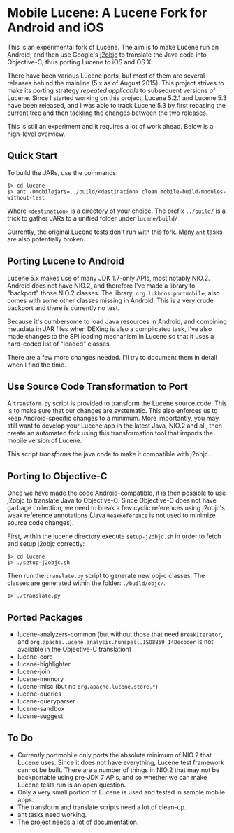 Mobile Lucene: A Lucene Fork for Android and iOS
================================================

This is an experimental fork of Lucene. The aim is to make Lucene run on
Android, and then use Google's [j2objc](http://j2objc.org) to translate the
Java code into Objective-C, thus porting Lucene to iOS and OS X.

There have been various Lucene ports, but most of them are several releases
behind the mainline (5.x as of August 2015). This project strives to make
its porting strategy *repeated applicable* to subsequent versions of Lucene.
Since I started working on this project, Lucene 5.2.1 and Lucene 5.3 have
been released, and I was able to track Lucene 5.3 by first rebasing the
current tree and then tackling the changes between the two releases.

This is still an experiment and it requires a lot of work ahead. Below is
a high-level overview.


Quick Start
-----------

To build the JARs, use the commands:

    $> cd lucene
    $> ant -Dmobilejars=../build/<destination> clean mobile-build-modules-without-test

Where `<destination>` is a directory of your choice. The prefix `../build/`
is a trick to gather JARs to a unified folder under `lucene/build/`

Currently, the original Lucene tests don't run with this fork. Many `ant`
tasks are also potentially broken.


Porting Lucene to Android
-------------------------

Lucene 5.x makes use of many JDK 1.7-only APIs, most notably NIO.2. Android
does not have NIO.2, and therefore I've made a library to "backport" those
NIO.2 classes. The library, `org.lukhnos.portmobile`, also comes with some
other classes missing in Android. This is a very crude backport and there is
currently no test.

Because it's cumbersome to load Java resources in Android, and combining
metadata in JAR files when DEXing is also a complicated task, I've also made
changes to the SPI loading mechanism in Lucene so that it uses a hard-coded
list of "loaded" classes.

There are a few more changes needed. I'll try to document them in detail when
I find the time.


Use Source Code Transformation to Port
--------------------------------------

A `transform.py` script is provided to transform the Lucene source code. This
is to make sure that our changes are systematic. This also enforces us to
keep Android-specific changes to a minimum. More importantly, you may still
want to develop your Lucene app in the latest Java, NIO.2 and all, then
create an automated fork using this transformation tool that imports the
mobile version of Lucene.

This script _transforms_ the java code to make it compatible with j2objc.

Porting to Objective-C
----------------------

Once we have made the code Android-compatible, it is then possible to use
j2objc to translate Java to Objective-C. Since Objective-C does not have
garbage collection, we need to break a few cyclic references using j2objc's
weak reference annotations (Java `WeakReference` is not used to minimize
source code changes).

First, within the lucene directory execute `setup-j2objc.sh` in order to
fetch and setup j2objc correctly:

	$> cd lucene
	$> ./setup-j2objc.sh

Then run the `translate.py` script to generate new obj-c classes. The classes
are generated within the folder: `./build/objc/`.

	$> ./translate.py

Ported Packages
---------------

* lucene-analyzers-common (but without those that need `BreakIterator`, and
  `org.apache.lucene.analysis.hunspell.ISO8859_14Decoder` is not available
  in the Objective-C translation)
* lucene-core
* lucene-highlighter
* lucene-join
* lucene-memory
* lucene-misc (but no `org.apache.lucene.store.*`)
* lucene-queries
* lucene-queryparser
* lucene-sandbox
* lucene-suggest


To Do
-----

* Currently portmobile only ports the absolute minimum of NIO.2 that Lucene
  uses. Since it does not have everything, Lucene test framework cannot be
  built. There are a number of things in NIO.2 that may not be backportable
  using pre-JDK 7 APIs, and so whether we can make Lucene tests run is an
  open question.
* Only a very small portion of Lucene is used and tested in sample mobile
  apps.
* The transform and translate scripts need a lot of clean-up.
* ant tasks need working.
* The project needs a lot of documentation.
